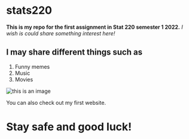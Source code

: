 # stats220
**This is my repo for the first assignment in Stat 220 semester 1 2022.**
_I wish is could share something interest here!_
## I may share different things such as
1. Funny memes
2. Music
3. Movies

![this is an image](https://i.kym-cdn.com/entries/icons/facebook/000/012/542/thumb-up-terminator_pablo_M_R.jpg)


You can also check out my first website.


# **Stay safe and good luck!**
